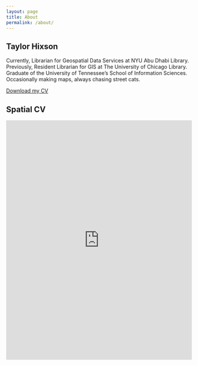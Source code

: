 ```yaml
---
layout: page
title: About
permalink: /about/
---
```

## Taylor Hixson
Currently, Librarian for Geospatial Data Services at NYU Abu Dhabi Library. Previously, Resident Librarian for GIS at The University of Chicago Library. Graduate of the University of Tennessee’s School of Information Sciences. Occasionally making maps, always chasing street cats.

[Download my CV](/assets/Hixson_CV202103.pdf)

## Spatial CV
<iframe src="https://www.arcgis.com/apps/Cascade/index.html?appid=37665405a67d413fa187688e0f7422cb" width= "100%" height="650" frameborder="0" style="border:0" allowfullscreen>iFrames are not supported on this page.</iframe>
